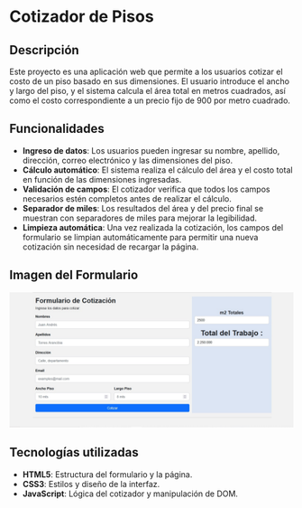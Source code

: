 # Cotizador de Pisos

## Descripción

Este proyecto es una aplicación web que permite a los usuarios cotizar el costo de un piso basado en sus dimensiones. El usuario introduce el ancho y largo del piso, y el sistema calcula el área total en metros cuadrados, así como el costo correspondiente a un precio fijo de 900 por metro cuadrado.

## Funcionalidades

- **Ingreso de datos**: Los usuarios pueden ingresar su nombre, apellido, dirección, correo electrónico y las dimensiones del piso.
- **Cálculo automático**: El sistema realiza el cálculo del área y el costo total en función de las dimensiones ingresadas.
- **Validación de campos**: El cotizador verifica que todos los campos necesarios estén completos antes de realizar el cálculo.
- **Separador de miles**: Los resultados del área y del precio final se muestran con separadores de miles para mejorar la legibilidad.
- **Limpieza automática**: Una vez realizada la cotización, los campos del formulario se limpian automáticamente para permitir una nueva cotización sin necesidad de recargar la página.

## Imagen del Formulario

![Formulario de Cotización](1.jpg)

## Tecnologías utilizadas

- **HTML5**: Estructura del formulario y la página.
- **CSS3**: Estilos y diseño de la interfaz.
- **JavaScript**: Lógica del cotizador y manipulación de DOM.


